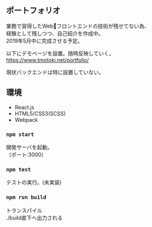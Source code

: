 ## ポートフォリオ

業務で習得したWebフロントエンドの技術が残せてない為、  
経験として残しつつ、自己紹介を作成中。  
2019年5月中に完成させる予定。  
  
以下にデモページを設置。随時反映していく。  
https://www.tmotoki.net/portfolio/  
  
現状バックエンドは特に設置していない。  
  
## 環境
* React.js
* HTML5/CSS3(SCSS)
* Webpack

### `npm start`
開発サーバを起動。  
（ポート:3000）  

### `npm test`
テストの実行。(未実装)


### `npm run build`
トランスパイル  
./build直下へ出力される
